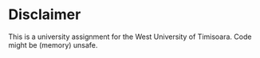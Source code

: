 # Disclaimer

This is a university assignment for the West University of Timisoara. Code might be (memory) unsafe.
